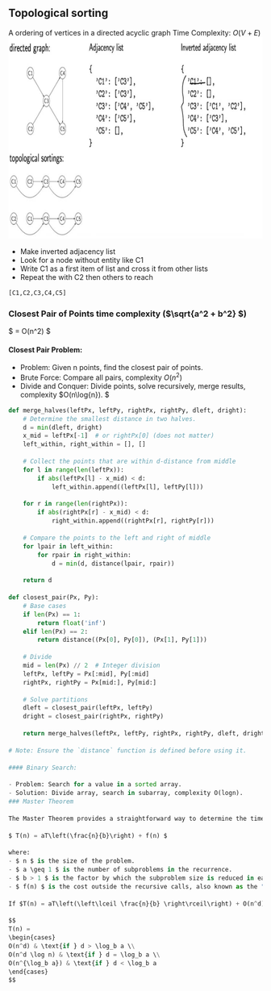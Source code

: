 ## Topological sorting 
A ordering of vertices in a directed acyclic graph 
Time Complexity: $O(V+E)$
<img src="../../Files/second-semester/dsa/ts.jpg" style="height: 400px">
- Make inverted adjacency list
- Look for a node without entity like C1
- Write C1 as a first item of list and cross it from other lists
- Repeat the with C2 then others to reach
```py
[C1,C2,C3,C4,C5]
```
### Closest Pair of Points time complexity ($\sqrt{a^2 + b^2} $)
$ = O(n^2) $
#### Closest Pair Problem:

- Problem: Given n points, find the closest pair of points.
- Brute Force: Compare all pairs, complexity $O(n^2)$
- Divide and Conquer:  Divide points, solve recursively, merge results, complexity $O(n\log{⁡n}). $
```py
def merge_halves(leftPx, leftPy, rightPx, rightPy, dleft, dright):
    # Determine the smallest distance in two halves.
    d = min(dleft, dright)
    x_mid = leftPx[-1]  # or rightPx[0] (does not matter)
    left_within, right_within = [], []

    # Collect the points that are within d-distance from middle
    for l in range(len(leftPx)):
        if abs(leftPx[l] - x_mid) < d:
            left_within.append((leftPx[l], leftPy[l]))

    for r in range(len(rightPx)):
        if abs(rightPx[r] - x_mid) < d:
            right_within.append((rightPx[r], rightPy[r]))

    # Compare the points to the left and right of middle
    for lpair in left_within:
        for rpair in right_within:
            d = min(d, distance(lpair, rpair))

    return d

def closest_pair(Px, Py):
    # Base cases
    if len(Px) == 1:
        return float('inf')
    elif len(Px) == 2:
        return distance((Px[0], Py[0]), (Px[1], Py[1]))

    # Divide
    mid = len(Px) // 2  # Integer division
    leftPx, leftPy = Px[:mid], Py[:mid]
    rightPx, rightPy = Px[mid:], Py[mid:]

    # Solve partitions
    dleft = closest_pair(leftPx, leftPy)
    dright = closest_pair(rightPx, rightPy)

    return merge_halves(leftPx, leftPy, rightPx, rightPy, dleft, dright)

# Note: Ensure the `distance` function is defined before using it.

#### Binary Search:

- Problem: Search for a value in a sorted array.
- Solution: Divide array, search in subarray, complexity O(log⁡n).
### Master Theorem

The Master Theorem provides a straightforward way to determine the time complexity of recurrence relations that are common in divide-and-conquer algorithms. It applies to recurrences of the form:

$ T(n) = aT\left(\frac{n}{b}\right) + f(n) $

where:
- $ n $ is the size of the problem.
- $ a \geq 1 $ is the number of subproblems in the recurrence.
- $ b > 1 $ is the factor by which the subproblem size is reduced in each recursive call.
- $ f(n) $ is the cost outside the recursive calls, also known as the "combine" cost. In case of using the formula below, $d$ is the exponent in the polynomial term that represents the cost outside the recursive calls.

If $T(n) = aT\left(\left\lceil \frac{n}{b} \right\rceil\right) + O(n^d)$ (for constants $a > 0$, $b > 1$, $d \geq 0$), then:

$$
T(n) = 
\begin{cases} 
O(n^d) & \text{if } d > \log_b a \\
O(n^d \log n) & \text{if } d = \log_b a \\
O(n^{\log_b a}) & \text{if } d < \log_b a 
\end{cases}
$$
